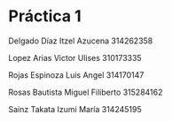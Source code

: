 # Práctica 1

Delgado Díaz Itzel Azucena          314262358

Lopez Arias Victor Ulises           310173335

Rojas Espinoza Luis Angel           314170147

Rosas Bautista Miguel Filiberto     315284162

Sainz Takata Izumi María            314245195